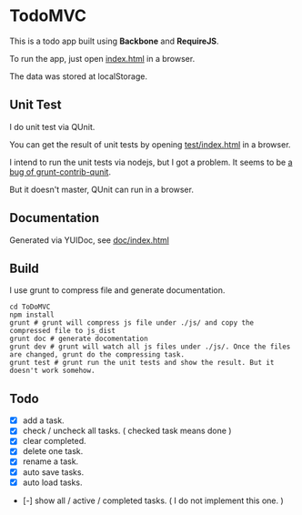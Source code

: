 # TodoMVC 

This is a todo app built using **Backbone** and **RequireJS**.

To run the app, just open [index.html](./index.html) in a browser.

The data was stored at localStorage.


## Unit Test

I do unit test via QUnit.

You can get the result of unit tests by opening [test/index.html](./test/index.html) in a browser.

I intend to run the unit tests via nodejs, but I got a problem. It seems to be [a bug of grunt-contrib-qunit](http://babble.byvernacchia.com/2013/06/05/qunit-grunt-and-require-problems.html).

But it doesn't master, QUnit can run in a browser.

## Documentation

Generated via YUIDoc, see [doc/index.html](doc/index.html)

## Build

I use grunt to compress file and generate documentation.

	cd ToDoMVC
	npm install
	grunt # grunt will compress js file under ./js/ and copy the compressed file to js_dist
	grunt doc # generate docomentation
	grunt dev # grunt will watch all js files under ./js/. Once the files are changed, grunt do the compressing task.
	grunt test # grunt run the unit tests and show the result. But it doesn't work somehow.

## Todo

 - [x] add a task.
 - [x] check / uncheck all tasks. ( checked task means done )
 - [x] clear completed.
 - [x] delete one task.
 - [x] rename a task.
 - [x] auto save tasks.
 - [x] auto load tasks.
 - [-] show all / active / completed tasks. ( I do not implement this one. )
